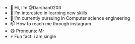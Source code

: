 - 👋 Hi, I’m @Darshan0203
- 👀 I’m interested in learning new skills 
- 🌱 I’m currently pursuing in Computer science engineering 
- 📫 How to reach me through instagram 
- 😄 Pronouns: Mr 
- ⚡ Fun fact: i am single

<!---
Darshan0203/Darshan0203 is a ✨ special ✨ repository because its `README.md` (this file) appears on your GitHub profile.
You can click the Preview link to take a look at your changes.
--->
